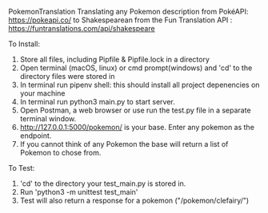 PokemonTranslation
Translating any Pokemon description from PokéAPI: https://pokeapi.co/ to Shakespearean from the Fun Translation API : https://funtranslations.com/api/shakespeare

To Install: 
1. Store all files, including Pipfile & Pipfile.lock in a directory
2. Open terminal (macOS, linux) or cmd prompt(windows) and 'cd' to the directory files were stored in
3. In terminal run pipenv shell: this should install all project depenencies on your machine
4. In terminal run python3 main.py to start server. 
5. Open Postman, a web browser or use run the test.py file in a separate terminal window.
6. http://127.0.0.1:5000/pokemon/ is your base. Enter any pokemon as the endpoint. 
7. If you cannot think of any Pokemon the base will return a list of Pokemon to chose from. 

To Test: 
1. 'cd' to the directory your test_main.py is stored in. 
2. Run 'python3 -m unittest test_main'
3. Test will also return a response for a pokemon ("/pokemon/clefairy/")

